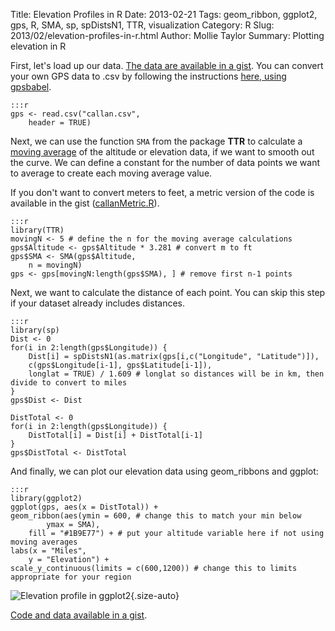 Title: Elevation Profiles in R
Date: 2013-02-21
Tags: geom_ribbon, ggplot2, gps, R, SMA, sp, spDistsN1, TTR, visualization
Category: R
Slug: 2013/02/elevation-profiles-in-r.html
Author: Mollie Taylor
Summary: Plotting elevation in R

First, let's load up our data. [The data are available in a gist](https://gist.github.com/mollietaylor/4969793). You can convert your own GPS data to .csv by following the instructions [here, using gpsbabel](http://www.mollietaylor.com/2012/12/mapping-gps-tracks-in-r.html).

	:::r
	gps <- read.csv("callan.csv",
		header = TRUE)

Next, we can use the function ```SMA``` from the package **TTR** to calculate a [moving average](http://en.wikipedia.org/wiki/Moving_average) of the altitude or elevation data, if we want to smooth out the curve. We can define a constant for the number of data points we want to average to create each moving average value.

If you don't want to convert meters to feet, a metric version of the code is available in the gist ([callanMetric.R](https://gist.github.com/mollietaylor/4969793)).

	:::r
	library(TTR)
	movingN <- 5 # define the n for the moving average calculations
	gps$Altitude <- gps$Altitude * 3.281 # convert m to ft
	gps$SMA <- SMA(gps$Altitude,
		n = movingN)
	gps <- gps[movingN:length(gps$SMA), ] # remove first n-1 points

Next, we want to calculate the distance of each point. You can skip this step if your dataset already includes distances.

	:::r
	library(sp)
	Dist <- 0
	for(i in 2:length(gps$Longitude)) {
		Dist[i] = spDistsN1(as.matrix(gps[i,c("Longitude", "Latitude")]),
		c(gps$Longitude[i-1], gps$Latitude[i-1]),
		longlat = TRUE) / 1.609 # longlat so distances will be in km, then divide to convert to miles
	}
	gps$Dist <- Dist

	DistTotal <- 0
	for(i in 2:length(gps$Longitude)) {
		DistTotal[i] = Dist[i] + DistTotal[i-1]
	}
	gps$DistTotal <- DistTotal

And finally, we can plot our elevation data using geom_ribbons and ggplot:

	:::r
	library(ggplot2)
	ggplot(gps, aes(x = DistTotal)) +
	geom_ribbon(aes(ymin = 600, # change this to match your min below
			ymax = SMA),
		fill = "#1B9E77") + # put your altitude variable here if not using moving averages
	labs(x = "Miles",
		y = "Elevation") +
	scale_y_continuous(limits = c(600,1200)) # change this to limits appropriate for your region

![Elevation profile in ggplot2]({filename}/images/r-elevation.png){.size-auto}

[Code and data available in a gist](https://gist.github.com/mollietaylor/4969793).
